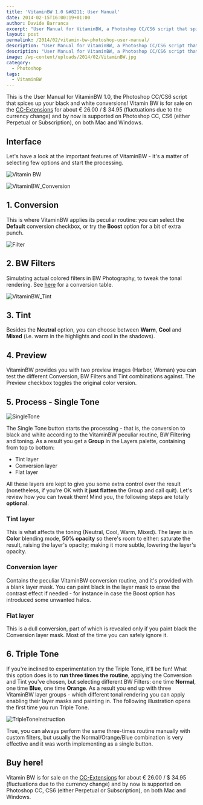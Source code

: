 ```yaml
---
title: 'VitaminBW 1.0 &#8211; User Manual'
date: 2014-02-15T16:00:19+01:00
author: Davide Barranca
excerpt: "User Manual for VitaminBW, a Photoshop CC/CS6 script that spices up your black and white conversions!"
layout: post
permalink: /2014/02/vitamin-bw-photoshop-user-manual/
description: "User Manual for VitaminBW, a Photoshop CC/CS6 script that spices up your black and white conversions!"
description: "User Manual for VitaminBW, a Photoshop CC/CS6 script that spices up your black and white conversions!"
image: /wp-content/uploads/2014/02/VitaminBW.jpg
category:
  - Photoshop
tags:
  - VitaminBW
---
```


This is the User Manual for VitaminBW 1.0, the Photoshop CC/CS6 script that spices up your black and white conversions! Vitamin BW is for sale on the [CC-Extensions](https://www.cc-extensions.com) for about € 26.00 / $ 34.95 (fluctuations due to the currency change) and by now is supported on Photoshop CC, CS6 (either Perpetual or Subscription), on both Mac and Windows.

## Interface

Let's have a look at the important features of VitaminBW - it's a matter of selecting few options and start the processing.

![Vitamin BW](/wp-content/uploads/2014/02/VitaminBW.jpg)

![VitaminBW_Conversion](/wp-content/uploads/2013/11/VitaminBW_Conversion.jpg)

## 1. Conversion

This is where VitaminBW applies its peculiar routine: you can select the **Default** conversion checkbox, or try the **Boost** option for a bit of extra punch.

![Filter](/wp-content/uploads/2013/11/Filter_BIG.jpg)

## 2. BW Filters

Simulating actual colored filters in BW Photography, to tweak the tonal rendering. See [here](/wp-content/uploads/2013/11/BWFilters_chart.png "BW Filters conversion table") for a conversion table.

![VitaminBW_Tint](/wp-content/uploads/2013/11/VitaminBW_Tint.jpg)

## 3. Tint

Besides the **Neutral** option, you can choose between **Warm**, **Cool** and **Mixed** (i.e. warm in the highlights and cool in the shadows).

## 4. Preview

VitaminBW provides you with two preview images (Harbor, Woman) you can test the different Conversion, BW Filters and Tint combinations against. The Preview checkbox toggles the original color version.

## 5. Process - Single Tone

![SingleTone](/wp-content/uploads/2014/02/SingleTone.png)

The Single Tone button starts the processing - that is, the conversion to black and white according to the VitaminBW peculiar routine, BW Filtering and toning. As a result you get a **Group** in the Layers palette, containing from top to bottom:

*   Tint layer
*   Conversion layer
*   Flat layer

All these layers are kept to give you some extra control over the result (nonetheless, if you're OK with it **just flatten** the Group and call quit). Let's review how you can tweak them! Mind you, the following steps are totally **optional**.

### Tint layer

This is what affects the toning (Neutral, Cool, Warm, Mixed). The layer is in **Color** blending mode, **50% opacity** so there's room to either: saturate the result, raising the layer's opacity; making it more subtle, lowering the layer's opacity.

### Conversion layer

Contains the peculiar VitaminBW conversion routine, and it's provided with a blank layer mask. You can paint black in the layer mask to erase the contrast effect if needed - for instance in case the Boost option has introduced some unwanted halos.

### Flat layer

This is a dull conversion, part of which is revealed only if you paint black the Conversion layer mask. Most of the time you can safely ignore it.

## 6. Triple Tone

If you're inclined to experimentation try the Triple Tone, it'll be fun! What this option does is to **run three times the routine**, applying the Conversion and Tint you've chosen, but selecting different BW Filters: one time **Normal**, one time **Blue**, one time **Orange**. As a result you end up with three VitaminBW layer groups - which different tonal rendering you can apply enabling their layer masks and painting in. The following illustration opens the first time you run Triple Tone.

![TripleToneInstruction](/wp-content/uploads/2014/02/TripleToneInstruction.png)

True, you can always perform the same three-times routine manually with custom filters, but usually the Normal/Orange/Blue combination is very effective and it was worth implementing as a single button.

## Buy here!

Vitamin BW is for sale on the [CC-Extensions](https://www.cc-extensions.com) for about € 26.00 / $ 34.95 (fluctuations due to the currency change) and by now is supported on Photoshop CC, CS6 (either Perpetual or Subscription), on both Mac and Windows.
